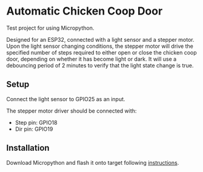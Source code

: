 # Automatic Chicken Coop Door

Test project for using Micropython.

Designed for an ESP32, connected with a light sensor and a stepper motor. Upon the light sensor changing conditions, the stepper motor will drive the specified
number of steps required to either open or close the chicken coop door, depending on whether it has become light or dark. It will use a debouncing period of 2 minutes
to verify that the light state change is true.

## Setup

Connect the light sensor to GPIO25 as an input.

The stepper motor driver should be connected with:

- Step pin: GPIO18
- Dir pin: GPIO19

## Installation

Download Micropython and flash it onto target following [instructions](https://micropython.org/download/ESP32_GENERIC/).
